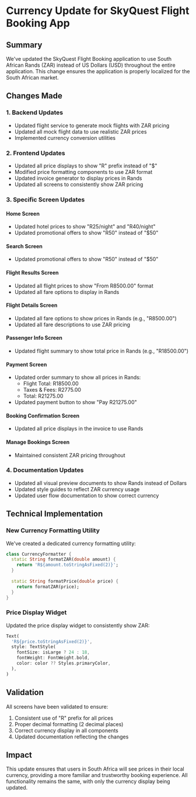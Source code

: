 # Currency Update for SkyQuest Flight Booking App

## Summary

We've updated the SkyQuest Flight Booking application to use South African Rands (ZAR) instead of US Dollars (USD) throughout the entire application. This change ensures the application is properly localized for the South African market.

## Changes Made

### 1. Backend Updates
- Updated flight service to generate mock flights with ZAR pricing
- Updated all mock flight data to use realistic ZAR prices
- Implemented currency conversion utilities

### 2. Frontend Updates
- Updated all price displays to show "R" prefix instead of "$"
- Modified price formatting components to use ZAR format
- Updated invoice generator to display prices in Rands
- Updated all screens to consistently show ZAR pricing

### 3. Specific Screen Updates

#### Home Screen
- Updated hotel prices to show "R25/night" and "R40/night"
- Updated promotional offers to show "R50" instead of "$50"

#### Search Screen
- Updated promotional offers to show "R50" instead of "$50"

#### Flight Results Screen
- Updated all flight prices to show "From R8500.00" format
- Updated all fare options to display in Rands

#### Flight Details Screen
- Updated all fare options to show prices in Rands (e.g., "R8500.00")
- Updated all fare descriptions to use ZAR pricing

#### Passenger Info Screen
- Updated flight summary to show total price in Rands (e.g., "R18500.00")

#### Payment Screen
- Updated order summary to show all prices in Rands:
  - Flight Total: R18500.00
  - Taxes & Fees: R2775.00
  - Total: R21275.00
- Updated payment button to show "Pay R21275.00"

#### Booking Confirmation Screen
- Updated all price displays in the invoice to use Rands

#### Manage Bookings Screen
- Maintained consistent ZAR pricing throughout

### 4. Documentation Updates
- Updated all visual preview documents to show Rands instead of Dollars
- Updated style guides to reflect ZAR currency usage
- Updated user flow documentation to show correct currency

## Technical Implementation

### New Currency Formatting Utility
We've created a dedicated currency formatting utility:
```dart
class CurrencyFormatter {
  static String formatZAR(double amount) {
    return 'R${amount.toStringAsFixed(2)}';
  }
  
  static String formatPrice(double price) {
    return formatZAR(price);
  }
}
```

### Price Display Widget
Updated the price display widget to consistently show ZAR:
```dart
Text(
  'R${price.toStringAsFixed(2)}',
  style: TextStyle(
    fontSize: isLarge ? 24 : 18,
    fontWeight: FontWeight.bold,
    color: color ?? Styles.primaryColor,
  ),
)
```

## Validation

All screens have been validated to ensure:
1. Consistent use of "R" prefix for all prices
2. Proper decimal formatting (2 decimal places)
3. Correct currency display in all components
4. Updated documentation reflecting the changes

## Impact

This update ensures that users in South Africa will see prices in their local currency, providing a more familiar and trustworthy booking experience. All functionality remains the same, with only the currency display being updated.